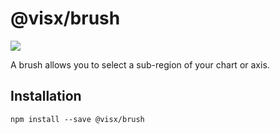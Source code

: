 # @visx/brush

<a title="@visx/brush npm downloads" href="https://www.npmjs.com/package/@visx/brush">
  <img src="https://img.shields.io/npm/dm/@visx/brush.svg?style=flat-square" />
</a>

A brush allows you to select a sub-region of your chart or axis.

## Installation

```
npm install --save @visx/brush
```
